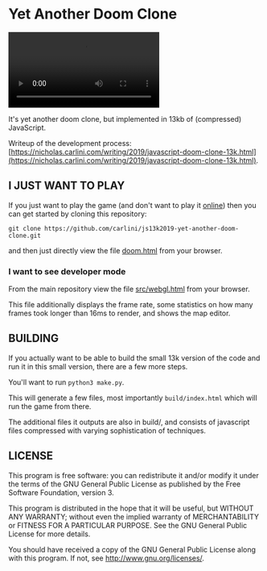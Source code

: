 # Yet Another Doom Clone

<video src="https://user-images.githubusercontent.com/1269300/156980344-344241d8-be41-4bcc-9b94-3cd27292116a.mp4"></video>

It's yet another doom clone, but implemented in 13kb of (compressed) JavaScript.

Writeup of the development process: [https://nicholas.carlini.com/writing/2019/javascript-doom-clone-13k.html](https://nicholas.carlini.com/writing/2019/javascript-doom-clone-13k.html).

## I JUST WANT TO PLAY

If you just want to play the game (and don't want to play it [online](https://nicholas.carlini.com/writing/2019/javascript-doom-clone-13k.html)) then you can get started by cloning this repository:

```git clone https://github.com/carlini/js13k2019-yet-another-doom-clone.git```

and then just directly view the file [doom.html](doom.html) from your browser.


### I want to see developer mode

From the main repository view the file [src/webgl.html](src/webgl.html) from your browser.

This file additionally displays the frame rate, some statistics on how many frames took longer than 16ms to render, and shows the map editor.


## BUILDING

If you actually want to be able to build the small 13k version of the code and run it in this small version, there are a few more steps.

You'll want to run `python3 make.py`.

This will generate a few files, most importantly `build/index.html` which will run the game from there.

The additional files it outputs are also in build/, and consists of javascript files compressed with varying sophistication of techniques.


## LICENSE

This program is free software: you can redistribute it and/or modify it under the terms of the GNU General Public License as published by the Free Software Foundation, version 3.

This program is distributed in the hope that it will be useful, but WITHOUT ANY WARRANTY; without even the implied warranty of MERCHANTABILITY or FITNESS FOR A PARTICULAR PURPOSE. See the GNU General Public License for more details.

You should have received a copy of the GNU General Public License along with this program. If not, see http://www.gnu.org/licenses/.


